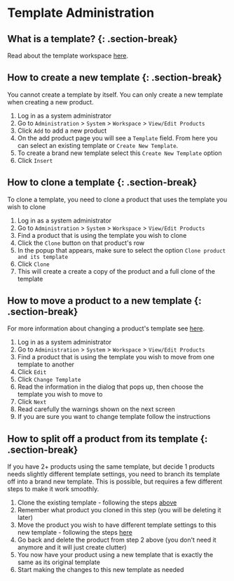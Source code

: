# Template Administration
## What is a template? {: .section-break}
Read about the template workspace [here](../Spira-Administration-Guide/System-Administration.md).

## How to create a new template {: .section-break}
You cannot create a template by itself. You can only create a new template when creating a new product.

1. Log in as a system administrator
2. Go to `Administration` > `System` > `Workspace` > `View/Edit Products`
3. Click `Add` to add a new product
4. On the add product page you will see a `Template` field. From here you can select an existing template or `Create New Template`.
5. To create a brand new template select this `Create New Template` option
6. Click `Insert`

## How to clone a template {: .section-break}
To clone a template, you need to clone a product that uses the template you wish to clone

1. Log in as a system administrator
2. Go to `Administration` > `System` > `Workspace` > `View/Edit Products`
3. Find a product that is using the template you wish to clone
4. Click the `Clone` button on that product's row
5. In the popup that appears, make sure to select the option `Clone product and its template`
6. Click `Clone`
7. This will create a create a copy of the product and a full clone of the template

## How to move a product to a new template {: .section-break}
For more information about changing a product's template see [here](../Spira-Administration-Guide/Product-Changing-Template.md).

1. Log in as a system administrator
2. Go to `Administration` > `System` > `Workspace` > `View/Edit Products`
3. Find a product that is using the template you wish to move from one template to another
4. Click `Edit`
5. Click `Change Template`
6. Read the information in the dialog that pops up, then choose the template you wish to move to
7. Click `Next`
8. Read carefully the warnings shown on the next screen
9. If you are sure you want to change template follow the instructions


## How to split off a product from its template  {: .section-break}
If you have 2+ products using the same template, but decide 1 products needs slightly different template settings, you need to branch its template off into a brand new template. This is possible, but requires a few different steps to make it work smoothly.

1. Clone the existing template - following the steps [above](#how-to-clone-a-template)
2. Remember what product you cloned in this step (you will be deleting it later)
3. Move the product you wish to have different template settings to this new template - following the steps [here](how-to-move-a-product-to-a-new-template)
4. Go back and delete the product from step 2 above (you don't need it anymore and it will just create clutter)
5. You now have your product using a new template that is exactly the same as its original template
6. Start making the changes to this new template as needed